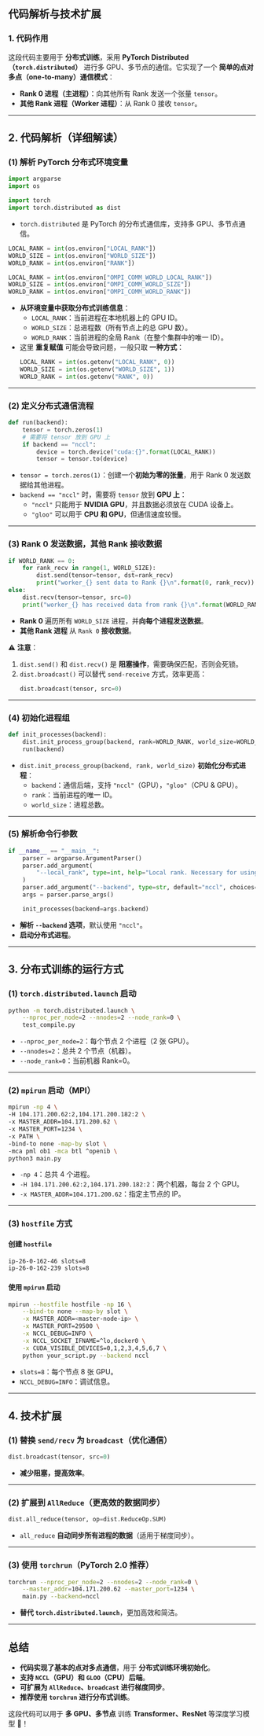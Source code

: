 ## **代码解析与技术扩展**

### **1. 代码作用**
这段代码主要用于 **分布式训练**，采用 **PyTorch Distributed（`torch.distributed`）** 进行多 GPU、多节点的通信。它实现了一个 **简单的点对多点（one-to-many）通信模式**：
- **Rank 0 进程（主进程）**：向其他所有 Rank 发送一个张量 `tensor`。
- **其他 Rank 进程（Worker 进程）**：从 Rank 0 接收 `tensor`。

---

## **2. 代码解析（详细解读）**

### **(1) 解析 PyTorch 分布式环境变量**
```python
import argparse
import os

import torch
import torch.distributed as dist
```
- `torch.distributed` 是 PyTorch 的分布式通信库，支持多 GPU、多节点通信。

```python
LOCAL_RANK = int(os.environ["LOCAL_RANK"])
WORLD_SIZE = int(os.environ["WORLD_SIZE"])
WORLD_RANK = int(os.environ["RANK"])

LOCAL_RANK = int(os.environ["OMPI_COMM_WORLD_LOCAL_RANK"])
WORLD_SIZE = int(os.environ["OMPI_COMM_WORLD_SIZE"])
WORLD_RANK = int(os.environ["OMPI_COMM_WORLD_RANK"])
```
- **从环境变量中获取分布式训练信息**：
  - `LOCAL_RANK`：当前进程在本地机器上的 GPU ID。
  - `WORLD_SIZE`：总进程数（所有节点上的总 GPU 数）。
  - `WORLD_RANK`：当前进程的全局 Rank（在整个集群中的唯一 ID）。
- 这里 **重复赋值** 可能会导致问题，一般只取 **一种方式**：
  ```python
  LOCAL_RANK = int(os.getenv("LOCAL_RANK", 0))
  WORLD_SIZE = int(os.getenv("WORLD_SIZE", 1))
  WORLD_RANK = int(os.getenv("RANK", 0))
  ```

---

### **(2) 定义分布式通信流程**
```python
def run(backend):
    tensor = torch.zeros(1)
    # 需要将 tensor 放到 GPU 上
    if backend == "nccl":
        device = torch.device("cuda:{}".format(LOCAL_RANK))
        tensor = tensor.to(device)
```
- `tensor = torch.zeros(1)`：创建一个**初始为零的张量**，用于 Rank 0 发送数据给其他进程。
- `backend == "nccl"` 时，需要将 `tensor` 放到 **GPU 上**：
  - `"nccl"` 只能用于 **NVIDIA GPU**，并且数据必须放在 CUDA 设备上。
  - `"gloo"` 可以用于 **CPU 和 GPU**，但通信速度较慢。

---

### **(3) Rank 0 发送数据，其他 Rank 接收数据**
```python
if WORLD_RANK == 0:
    for rank_recv in range(1, WORLD_SIZE):
        dist.send(tensor=tensor, dst=rank_recv)
        print("worker_{} sent data to Rank {}\n".format(0, rank_recv))
else:
    dist.recv(tensor=tensor, src=0)
    print("worker_{} has received data from rank {}\n".format(WORLD_RANK, 0))
```
- **Rank 0** 遍历所有 `WORLD_SIZE` 进程，并**向每个进程发送数据**。
- **其他 Rank 进程** 从 `Rank 0` **接收数据**。

⚠ **注意**：
1. `dist.send()` 和 `dist.recv()` 是 **阻塞操作**，需要确保匹配，否则会死锁。
2. `dist.broadcast()` 可以替代 `send-receive` 方式，效率更高：
   ```python
   dist.broadcast(tensor, src=0)
   ```

---

### **(4) 初始化进程组**
```python
def init_processes(backend):
    dist.init_process_group(backend, rank=WORLD_RANK, world_size=WORLD_SIZE)
    run(backend)
```
- `dist.init_process_group(backend, rank, world_size)` **初始化分布式进程**：
  - `backend`：通信后端，支持 `"nccl"`（GPU），`"gloo"`（CPU & GPU）。
  - `rank`：当前进程的唯一 ID。
  - `world_size`：进程总数。

---

### **(5) 解析命令行参数**
```python
if __name__ == "__main__":
    parser = argparse.ArgumentParser()
    parser.add_argument(
        "--local_rank", type=int, help="Local rank. Necessary for using the torch.distributed.launch utility."
    )
    parser.add_argument("--backend", type=str, default="nccl", choices=["nccl", "gloo"])
    args = parser.parse_args()

    init_processes(backend=args.backend)
```
- **解析 `--backend` 选项**，默认使用 `"nccl"`。
- **启动分布式进程**。

---

## **3. 分布式训练的运行方式**
### **(1) `torch.distributed.launch` 启动**
```bash
python -m torch.distributed.launch \
    --nproc_per_node=2 --nnodes=2 --node_rank=0 \
    test_compile.py
```
- `--nproc_per_node=2`：每个节点 2 个进程（2 张 GPU）。
- `--nnodes=2`：总共 2 个节点（机器）。
- `--node_rank=0`：当前机器 Rank=0。

---

### **(2) `mpirun` 启动（MPI）**
```bash
mpirun -np 4 \
-H 104.171.200.62:2,104.171.200.182:2 \
-x MASTER_ADDR=104.171.200.62 \
-x MASTER_PORT=1234 \
-x PATH \
-bind-to none -map-by slot \
-mca pml ob1 -mca btl ^openib \
python3 main.py
```
- `-np 4`：总共 4 个进程。
- `-H 104.171.200.62:2,104.171.200.182:2`：两个机器，每台 2 个 GPU。
- `-x MASTER_ADDR=104.171.200.62`：指定主节点的 IP。

---

### **(3) `hostfile` 方式**
#### **创建 `hostfile`**
```bash
ip-26-0-162-46 slots=8
ip-26-0-162-239 slots=8
```
#### **使用 `mpirun` 启动**
```bash
mpirun --hostfile hostfile -np 16 \
    --bind-to none --map-by slot \
    -x MASTER_ADDR=<master-node-ip> \
    -x MASTER_PORT=29500 \
    -x NCCL_DEBUG=INFO \
    -x NCCL_SOCKET_IFNAME=^lo,docker0 \
    -x CUDA_VISIBLE_DEVICES=0,1,2,3,4,5,6,7 \
    python your_script.py --backend nccl
```
- `slots=8`：每个节点 8 张 GPU。
- `NCCL_DEBUG=INFO`：调试信息。

---

## **4. 技术扩展**
### **(1) 替换 `send/recv` 为 `broadcast`（优化通信）**
```python
dist.broadcast(tensor, src=0)
```
- **减少阻塞，提高效率**。

---

### **(2) 扩展到 `AllReduce`（更高效的数据同步）**
```python
dist.all_reduce(tensor, op=dist.ReduceOp.SUM)
```
- `all_reduce` **自动同步所有进程的数据**（适用于梯度同步）。

---

### **(3) 使用 `torchrun`（PyTorch 2.0 推荐）**
```bash
torchrun --nproc_per_node=2 --nnodes=2 --node_rank=0 \
    --master_addr=104.171.200.62 --master_port=1234 \
    main.py --backend=nccl
```
- **替代 `torch.distributed.launch`**，更加高效和简洁。

---

## **总结**
- **代码实现了基本的点对多点通信**，用于 **分布式训练环境初始化**。
- **支持 `NCCL`（GPU）和 `GLOO`（CPU）后端**。
- **可扩展为 `AllReduce`、`broadcast` 进行梯度同步**。
- **推荐使用 `torchrun` 进行分布式训练**。

这段代码可以用于 **多 GPU、多节点** 训练 **Transformer、ResNet** 等深度学习模型 🚀！